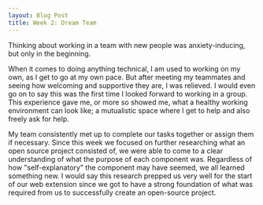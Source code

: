 ```yaml
---
layout: Blog Post
title: Week 2: Dream Team
---
```





Thinking about working in a team with new people was anxiety-inducing, but only in the beginning. 


When it comes to doing anything technical, I am used to working on my own, as I get to go at my own pace. But after meeting my teammates and seeing how welcoming and supportive they are, I was relieved. I would even go on to say this was the first time I looked forward to working in a group. This experience gave me, or more so showed me, what a healthy working environment can look like; a mutualistic space where I get to help and also freely ask for help. 

<!--more-->


My team consistently met up to complete our tasks together or assign them if necessary.
Since this week we focused on further researching what an open source project consisted of, we were able to come to a clear understanding of what the purpose of each component was. Regardless of how "self-explanatory" the component may have seemed, we all learned something new. I would say this research prepped us very well for the start of our web extension since we got to have a strong foundation of what was required from us to successfully create an open-source project. 



 





